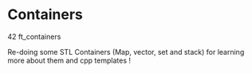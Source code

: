 # Containers
42 ft_containers

Re-doing some STL Containers (Map, vector, set and stack) for learning more about them and cpp templates !
